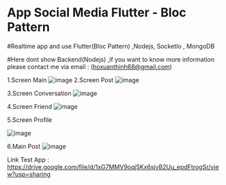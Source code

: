  <h1>App Social Media Flutter - Bloc Pattern</h1>
 
#Realtime app and use Flutter(Bloc Pattern) ,Nodejs, SocketIo , MongoDB

#Here dont show Backend(Nodejs) ,if you want to know more information please contact me via email : (hoxuanthinh68@gmail.com)

1.Screen Main
![image](https://github.com/thinhho0019/appchat_socket_io/assets/84610502/9e7e8707-fc6d-460d-8439-6a8b2002ed76)
2.Screen Post
![image](https://github.com/thinhho0019/appchat_socket_io/assets/84610502/de9af6dc-0d99-4d00-b5db-a039eb4c186f)

3.Screen Conversation
![image](https://github.com/thinhho0019/appchat_socket_io/assets/84610502/a5def4dc-4f0f-46d8-b5f5-42eb9d7a1891)

4.Screen Friend
![image](https://github.com/thinhho0019/appchat_socket_io/assets/84610502/952b0854-cc06-44f1-9474-7bf834670028)

5.Screen Profile

![image](https://github.com/thinhho0019/appchat_socket_io/assets/84610502/6d063862-db2b-4d3d-b4fc-67454ec35e12)

6.Main Post
![image](https://github.com/thinhho0019/appchat_socket_io/assets/84610502/ccdaaa34-567f-4cd0-93d9-365d87d1b90b)

Link Test App : https://drive.google.com/file/d/1xG7MMV9oqj5Kx6sjvB2Uu_epdFtrogSr/view?usp=sharing
